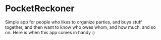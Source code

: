 PocketReckoner
==============

Simple app for people who likes to organize parties, and buys stuff together, and then want to know who owes whom, and how much, and so on. Here is when this app comes in handy :)

